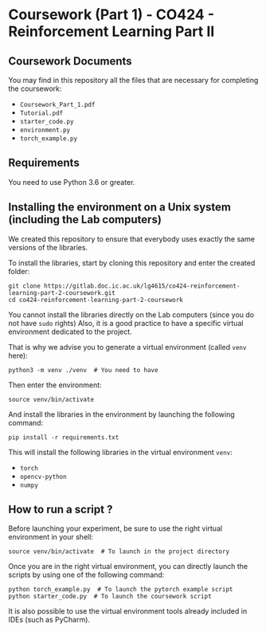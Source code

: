 # Coursework (Part 1) - CO424 - Reinforcement Learning Part II

## Coursework Documents

You may find in this repository all the files that are necessary for completing the coursework:

- ```Coursework_Part_1.pdf```
- ```Tutorial.pdf```
- ```starter_code.py```
- ```environment.py```
- ```torch_example.py```

## Requirements

You need to use Python 3.6 or greater.

## Installing the environment on a Unix system (including the Lab computers)

We created this repository to ensure that everybody uses exactly the same versions of the libraries.

To install the libraries, start by cloning this repository and enter the created folder:

```shell script
git clone https://gitlab.doc.ic.ac.uk/lg4615/co424-reinforcement-learning-part-2-coursework.git
cd co424-reinforcement-learning-part-2-coursework
```

You cannot install the libraries directly on the Lab computers (since you do not have ```sudo``` rights)
Also, it is a good practice to have a specific virtual environment 
dedicated to the project.


That is why we advise you to generate a virtual environment (called ```venv``` here):

```shell script
python3 -m venv ./venv  # You need to have
```

Then enter the environment:
```shell script
source venv/bin/activate
```

And install the libraries in the environment by launching the following command:
```shell script
pip install -r requirements.txt
```

This will install the following libraries in the virtual environment ```venv```:

- ```torch``` 
- ```opencv-python```
- ```numpy```

## How to run a script ?

Before launching your experiment, be sure to use the right virtual environment in your shell:
```shell script
source venv/bin/activate  # To launch in the project directory
```

Once you are in the right virtual environment, you can directly launch the scripts 
by using one of the following command:
```shell script
python torch_example.py  # To launch the pytorch example script
python starter_code.py  # To launch the coursework script
```

It is also possible to use the virtual environment tools already included in IDEs (such as PyCharm).
